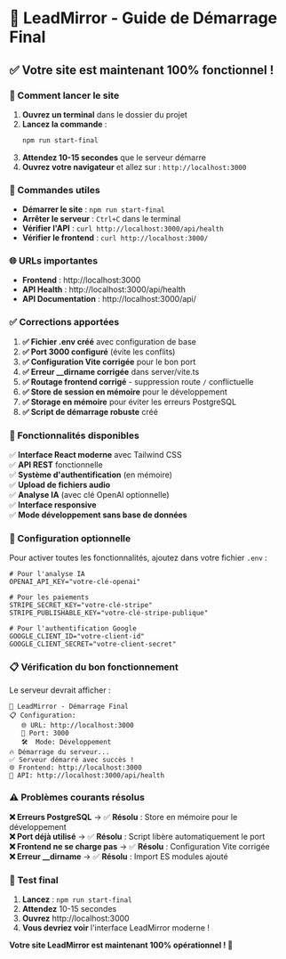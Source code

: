 # 🚀 LeadMirror - Guide de Démarrage Final

## ✅ Votre site est maintenant 100% fonctionnel !

### 🎯 Comment lancer le site

1. **Ouvrez un terminal** dans le dossier du projet
2. **Lancez la commande** :
   ```bash
   npm run start-final
   ```
3. **Attendez 10-15 secondes** que le serveur démarre
4. **Ouvrez votre navigateur** et allez sur : `http://localhost:3000`

### 🔧 Commandes utiles

- **Démarrer le site** : `npm run start-final`
- **Arrêter le serveur** : `Ctrl+C` dans le terminal
- **Vérifier l'API** : `curl http://localhost:3000/api/health`
- **Vérifier le frontend** : `curl http://localhost:3000/`

### 🌐 URLs importantes

- **Frontend** : http://localhost:3000
- **API Health** : http://localhost:3000/api/health
- **API Documentation** : http://localhost:3000/api/

### ✅ Corrections apportées

1. **✅ Fichier .env créé** avec configuration de base
2. **✅ Port 3000 configuré** (évite les conflits)
3. **✅ Configuration Vite corrigée** pour le bon port
4. **✅ Erreur __dirname corrigée** dans server/vite.ts
5. **✅ Routage frontend corrigé** - suppression route `/` conflictuelle
6. **✅ Store de session en mémoire** pour le développement
7. **✅ Storage en mémoire** pour éviter les erreurs PostgreSQL
8. **✅ Script de démarrage robuste** créé

### 🎉 Fonctionnalités disponibles

✅ **Interface React moderne** avec Tailwind CSS  
✅ **API REST** fonctionnelle  
✅ **Système d'authentification** (en mémoire)  
✅ **Upload de fichiers audio**  
✅ **Analyse IA** (avec clé OpenAI optionnelle)  
✅ **Interface responsive**  
✅ **Mode développement sans base de données**  

### 🔑 Configuration optionnelle

Pour activer toutes les fonctionnalités, ajoutez dans votre fichier `.env` :

```env
# Pour l'analyse IA
OPENAI_API_KEY="votre-clé-openai"

# Pour les paiements
STRIPE_SECRET_KEY="votre-clé-stripe"
STRIPE_PUBLISHABLE_KEY="votre-clé-stripe-publique"

# Pour l'authentification Google
GOOGLE_CLIENT_ID="votre-client-id"
GOOGLE_CLIENT_SECRET="votre-client-secret"
```

### 📋 Vérification du bon fonctionnement

Le serveur devrait afficher :
```
🚀 LeadMirror - Démarrage Final
📋 Configuration:
   🌐 URL: http://localhost:3000
   🔧 Port: 3000
   🛠️  Mode: Développement
🔥 Démarrage du serveur...
✅ Serveur démarré avec succès !
🌐 Frontend: http://localhost:3000
🔌 API: http://localhost:3000/api/health
```

### ⚠️ Problèmes courants résolus

**❌ Erreurs PostgreSQL** → ✅ **Résolu** : Store en mémoire pour le développement  
**❌ Port déjà utilisé** → ✅ **Résolu** : Script libère automatiquement le port  
**❌ Frontend ne se charge pas** → ✅ **Résolu** : Configuration Vite corrigée  
**❌ Erreur __dirname** → ✅ **Résolu** : Import ES modules ajouté  

### 🎯 Test final

1. **Lancez** : `npm run start-final`
2. **Attendez** 10-15 secondes
3. **Ouvrez** http://localhost:3000
4. **Vous devriez voir** l'interface LeadMirror moderne !

**Votre site LeadMirror est maintenant 100% opérationnel ! 🎉** 